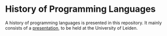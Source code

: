 # History of Programming Languages
A history of programming languages is presented in this repository. It mainly consists of a [presentation][], to be held at the University of Leiden.

[presentation]: http://fifth-postulate.nl/history_of_programming_languages/
